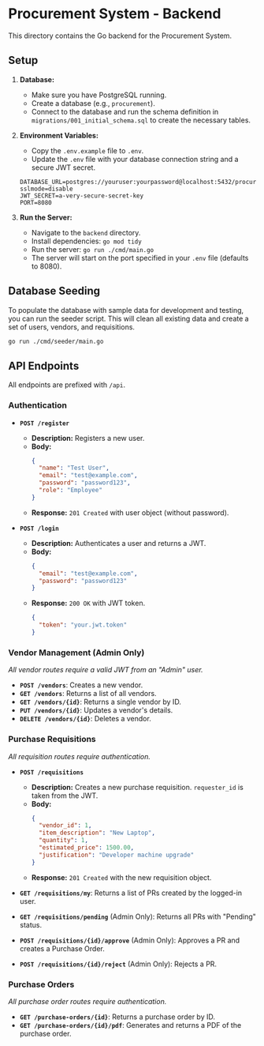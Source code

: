 # Procurement System - Backend

This directory contains the Go backend for the Procurement System.

## Setup

1.  **Database:**
    *   Make sure you have PostgreSQL running.
    *   Create a database (e.g., `procurement`).
    *   Connect to the database and run the schema definition in `migrations/001_initial_schema.sql` to create the necessary tables.

2.  **Environment Variables:**
    *   Copy the `.env.example` file to `.env`.
    *   Update the `.env` file with your database connection string and a secure JWT secret.
    ```
    DATABASE_URL=postgres://youruser:yourpassword@localhost:5432/procurement?sslmode=disable
    JWT_SECRET=a-very-secure-secret-key
    PORT=8080
    ```

3.  **Run the Server:**
    *   Navigate to the `backend` directory.
    *   Install dependencies: `go mod tidy`
    *   Run the server: `go run ./cmd/main.go`
    *   The server will start on the port specified in your `.env` file (defaults to 8080).

## Database Seeding

To populate the database with sample data for development and testing, you can run the seeder script. This will clean all existing data and create a set of users, vendors, and requisitions.

```bash
go run ./cmd/seeder/main.go
```

## API Endpoints

All endpoints are prefixed with `/api`.

### Authentication

*   **`POST /register`**
    *   **Description:** Registers a new user.
    *   **Body:**
        ```json
        {
          "name": "Test User",
          "email": "test@example.com",
          "password": "password123",
          "role": "Employee"
        }
        ```
    *   **Response:** `201 Created` with user object (without password).

*   **`POST /login`**
    *   **Description:** Authenticates a user and returns a JWT.
    *   **Body:**
        ```json
        {
          "email": "test@example.com",
          "password": "password123"
        }
        ```
    *   **Response:** `200 OK` with JWT token.
        ```json
        {
          "token": "your.jwt.token"
        }
        ```

### Vendor Management (Admin Only)

*All vendor routes require a valid JWT from an "Admin" user.*

*   **`POST /vendors`**: Creates a new vendor.
*   **`GET /vendors`**: Returns a list of all vendors.
*   **`GET /vendors/{id}`**: Returns a single vendor by ID.
*   **`PUT /vendors/{id}`**: Updates a vendor's details.
*   **`DELETE /vendors/{id}`**: Deletes a vendor.

### Purchase Requisitions

*All requisition routes require authentication.*

*   **`POST /requisitions`**
    *   **Description:** Creates a new purchase requisition. `requester_id` is taken from the JWT.
    *   **Body:**
        ```json
        {
          "vendor_id": 1,
          "item_description": "New Laptop",
          "quantity": 1,
          "estimated_price": 1500.00,
          "justification": "Developer machine upgrade"
        }
        ```
    *   **Response:** `201 Created` with the new requisition object.

*   **`GET /requisitions/my`**: Returns a list of PRs created by the logged-in user.
*   **`GET /requisitions/pending`** (Admin Only): Returns all PRs with "Pending" status.
*   **`POST /requisitions/{id}/approve`** (Admin Only): Approves a PR and creates a Purchase Order.
*   **`POST /requisitions/{id}/reject`** (Admin Only): Rejects a PR.

### Purchase Orders

*All purchase order routes require authentication.*

*   **`GET /purchase-orders/{id}`**: Returns a purchase order by ID.
*   **`GET /purchase-orders/{id}/pdf`**: Generates and returns a PDF of the purchase order.
